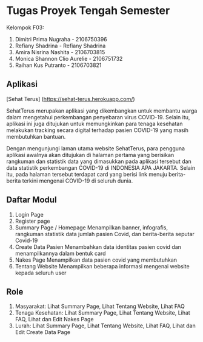 # Tugas Proyek Tengah Semester

Kelompok F03:
1. Dimitri Prima Nugraha - 2106750396
2. Refiany Shadrina - Refiany Shadrina
3. Amira Nisrina Nashita - 2106703815
4. Monica Shannon Clio Aurelie - 2106751732
5. Raihan Kus Putranto - 2106703821

## Aplikasi

[Sehat Terus] (https://sehat-terus.herokuapp.com/)

SehatTerus merupakan aplikasi yang dikembangkan untuk membantu warga dalam mengetahui perkembangan penyebaran virus COVID-19. Selain itu, aplikasi ini juga ditujukan untuk memungkinkan para tenaga kesehatan melakukan tracking secara digital terhadap pasien COVID-19 yang masih membutuhkan bantuan.

Dengan mengunjungi laman utama website SehatTerus, para pengguna aplikasi awalnya akan ditujukan di halaman pertama yang berisikan rangkuman dan statistik data yang dimasukkan pada aplikasi tersebut dan data statistik perkembangan COVID-19 di INDONESIA APA JAKARTA. Selain itu, pada halaman tersebut terdapat card yang berisi link menuju berita-berita terkini mengenai COVID-19 di seluruh dunia. 

## Daftar Modul
1. Login Page
2. Register page
3. Summary Page / Homepage
Menampilkan banner, infografis, rangkuman statistik data jumlah pasien Covid, dan berita-berita seputar Covid-19
4. Create Data Pasien
Menambahkan data identitas pasien covid dan menampilkannya dalam bentuk card
5. Nakes Page
Menampilkan data pasien covid yang membutuhkan 
6. Tentang Website
Menampilkan beberapa informasi mengenai website kepada seluruh user


## Role
1. Masyarakat: 
Lihat Summary Page, Lihat Tentang Website, Lihat FAQ
2. Tenaga Kesehatan: 
Lihat Summary Page, Lihat Tentang Website, Lihat FAQ, Lihat dan Edit Nakes Page
3. Lurah: 
Lihat Summary Page, Lihat Tentang Website, Lihat FAQ, Lihat dan Edit Create Data
Page

